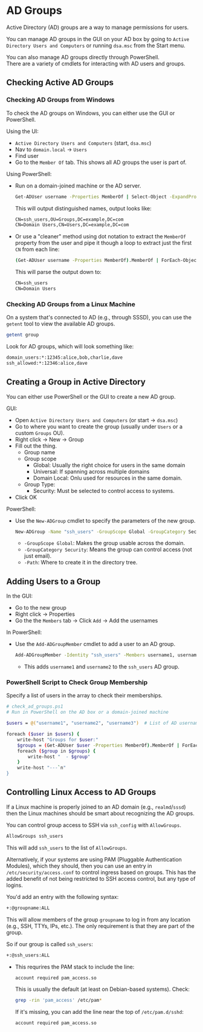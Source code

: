 # AD Groups

Active Directory (AD) groups are a way to manage permissions for users.  

You can manage AD groups in the GUI on your AD box by going to 
`Active Directory Users and Computers` or running `dsa.msc` from the Start menu.  

You can also manage AD groups directly through PowerShell.  
There are a variety of cmdlets for interacting with AD users and groups.  

## Checking Active AD Groups

### Checking AD Groups from Windows

To check the AD groups on Windows, you can either use the GUI or PowerShell.  

Using the UI:

- `Active Directory Users and Computers` (start, `dsa.msc`)
- Nav to `domain.local` -> `Users`
- Find user
- Go to the `Member Of` tab. This shows all AD groups the user is part of.  


Using PowerShell:

- Run on a domain-joined machine or the AD server.  
  ```sh
  Get-ADUser username -Properties MemberOf | Select-Object -ExpandProperty MemberOf
  ```
  This will output distinguished names, output looks like:
  ```txt
  CN=ssh_users,OU=Groups,DC=example,DC=com
  CN=Domain Users,CN=Users,DC=example,DC=com
  ```

- Or use a "cleaner" method using dot notation to extract the `MemberOf` property
  from the user and pipe it though a loop to extract just the first `CN` from each line:
  ```sh
  (Get-ADUser username -Properties MemberOf).MemberOf | ForEach-Object { ($_ -split ',' )[0]}
  ```
  This will parse the output down to:
  ```txt
  CN=ssh_users
  CN=Domain Users
  ```

### Checking AD Groups from a Linux Machine

On a system that's connected to AD (e.g., through SSSD), you can use the `getent`
tool to view the available AD groups.  
```bash
getent group
```

Look for AD groups, which will look something like:
```bash
domain_users:*:12345:alice,bob,charlie,dave
ssh_allowed:*:12346:alice,dave
```


## Creating a Group in Active Directory

You can either use PowerShell or the GUI to create a new AD group.  

GUI:
- Open `Active Directory Users and Computers` (or start -> `dsa.msc`)
- Go to where you want to create the group (usually under `Users` or a custom `Groups` OU).  
- Right click -> New -> Group
- Fill out the thing.  
    - Group name
    - Group scope
        - Global: Usually the right choice for users in the same domain
        - Universal: If spanning across multiple domains
        - Domain Local: Onlu used for resources in the same domain.  
    - Group Type: 
        - Security: Must be selected to control access to systems.  
- Click OK

PowerShell:

- Use the `New-ADGroup` cmdlet to specify the parameters of the new group.  
  ```sh
  New-ADGroup -Name "ssh_users" -GroupScope Global -GroupCategory Security -Path "CN=Users,DC=example,DC=com"
  ```
    - `-GroupScope Global`: Makes the group usable across the domain.  
    - `-GroupCategory Security`: Means the group can control access (not just email).  
    - `-Path`: Where to create it in the directory tree.  

## Adding Users to a Group

In the GUI:

- Go to the new group
- Right click -> Properties
- Go the the `Members` tab -> Click `Add` -> Add the usernames

In PowerShell:  

- Use the `Add-ADGroupMember` cmdlet to add a user to an AD group.  
  ```sh
  Add-ADGroupMember -Identity "ssh_users" -Members username1, username2
  ```
    - This adds `username1` and `username2` to the `ssh_users` AD group.  



### PowerShell Script to Check Group Membership

Specify a list of users in the array to check their memberships.  

```sh
# check_ad_groups.ps1
# Run in PowerShell on the AD box or a domain-joined machine 

$users = @("username1", "username2", "username3")  # List of AD usernames to check

foreach ($user in $users) {
    write-host "Groups for $user:"
    $groups = (Get-ADUser $user -Properties MemberOf).MemberOf | ForEach-Object { ($_ -split ',')[0] }
    foreach ($group in $groups) {
        write-host "  - $group"
    }
    write-host "---`n"
}
```


## Controlling Linux Access to AD Groups

If a Linux machine is properly joined to an AD domain (e.g., `realmd`/`sssd`) then
the Linux machines should be smart about recognizing the AD groups.  

You can control group access to SSH via `ssh_config` with `AllowGroups`.  
```bash
AllowGroups ssh_users
```
This will add `ssh_users` to the list of `AllowGroups`.  


Alternatively, if your systems are using PAM (Pluggable Authentication Modules),
which they should, then you can use an entry in `/etc/security/access.conf` to
control ingress based on groups. This has the added benefit of not being restricted
to SSH access control, but any type of logins.  

You'd add an entry with the following syntax:
```bash
+:@groupname:ALL
```
This will allow members of the group `groupname` to log in from any location (e.g.,
SSH, TTYs, IPs, etc.). The only requirement is that they are part of the group.  

So if our group is called `ssh_users`:
```bash
+:@ssh_users:ALL
```

- This requrires the PAM stack to include the line:
  ```bash
  account required pam_access.so
  ```
  This is usually the default (at least on Debian-based systems). Check:
  ```bash
  grep -rin 'pam_access' /etc/pam*
  ```
  If it's missing, you can add the line near the top of `/etc/pam.d/sshd`:
  ```bash
  account required pam_access.so
  ```


